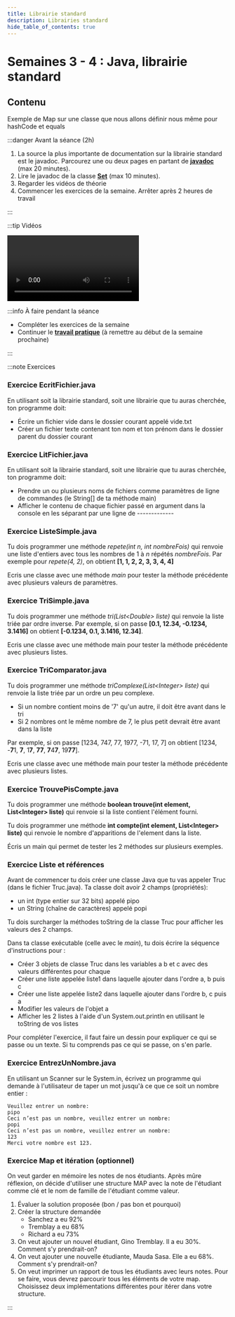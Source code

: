 ```yaml
---
title: Librairie standard
description: Librairies standard
hide_table_of_contents: true
---
```


# Semaines 3 - 4 : Java, librairie standard

## Contenu

Exemple de Map sur une classe que nous allons définir nous même pour hashCode et equals

<Row>

<Column>

:::danger Avant la séance (2h)

1. La source la plus importante de documentation sur la librairie standard est le javadoc. Parcourez une ou deux pages en partant de **[javadoc](https://docs.oracle.com/javase/7/docs/api/)** (max 20 minutes).
2. Lire le javadoc de la classe **[Set](https://docs.oracle.com/javase/7/docs/api/java/util/Set.html)** (max 10 minutes).
3. Regarder les vidéos de théorie
4. Commencer les exercices de la semaine. Arrêter après 2 heures de travail

:::

</Column>

<Column>

:::tip Vidéos

<Video url="https://youtu.be/KhK604sQik8" />

<Video url="https://youtu.be/YxLB9Hc9GLI" />

<Video url="https://youtu.be/0nIQGQ6D6xw" />

<Video url="https://youtu.be/v4HM5iTfSoE" />

:::

</Column>

<Column>

:::info À faire pendant la séance

- Compléter les exercices de la semaine
- Continuer le **[travail pratique](../tp/tp1)** (à remettre au début de la semaine prochaine)

:::

</Column>


</Row>

:::note Exercices

### Exercice EcritFichier.java

En utilisant soit la librairie standard, soit une librairie que tu auras cherchée, ton programme doit:

- Écrire un fichier vide dans le dossier courant appelé vide.txt
- Créer un fichier texte contenant ton nom et ton prénom dans le dossier parent du dossier courant

### Exercice LitFichier.java

En utilisant soit la librairie standard, soit une librairie que tu auras cherchée, ton programme doit:

- Prendre un ou plusieurs noms de fichiers comme paramètres de ligne de commandes (le String[] de ta méthode main)
- Afficher le contenu de chaque fichier passé en argument dans la console en les séparant par une ligne de -------------

### Exercice ListeSimple.java

Tu dois programmer une méthode *repete(int n, int nombreFois)* qui renvoie une liste d'entiers avec tous les nombres de 1 à *n* répétés *nombreFois*. Par exemple pour *repete(4, 2)*, on obtient **[1, 1, 2, 2, 3, 3, 4, 4]**

Ecris une classe avec une méthode *main* pour tester la méthode précédente avec plusieurs valeurs de paramètres.

### Exercice TriSimple.java

Tu dois programmer une méthode *tri(List&lt;Double&gt; liste)* qui renvoie la liste triée par ordre inverse. Par exemple, si on passe **[0.1, 12.34, -0.1234, 3.1416]** on obtient **[-0.1234, 0.1, 3.1416, 12.34]**.

Ecris une classe avec une méthode main pour tester la méthode précédente avec plusieurs listes.

### Exercice TriComparator.java

Tu dois programmer une méthode *triComplexe(List&lt;Integer&gt; liste)* qui renvoie la liste triée par un ordre un peu complexe.

- Si un nombre contient moins de '7' qu'un autre, il doit être avant dans le tri
- Si 2 nombres ont le même nombre de 7, le plus petit devrait être avant dans la liste

Par exemple, si on passe [1234, 747, 77, 1977, -71, 17, 7] on obtient [1234, -**7**1, **7**, 1**7**, **77**, **7**4**7**, 19**77**].

Ecris une classe avec une méthode main pour tester la méthode précédente avec plusieurs listes.

### Exercice TrouvePisCompte.java

Tu dois programmer une méthode **boolean trouve(int element, List&lt;Integer&gt; liste)** qui renvoie si la liste contient l'élément fourni.

Tu dois programmer une méthode **int compte(int element, List&lt;Integer&gt; liste)** qui renvoie le nombre d'apparitions de l'element dans la liste.

Écris un main qui permet de tester les 2 méthodes sur plusieurs exemples.

### Exercice Liste et références

Avant de commencer tu dois créer une classe Java que tu vas appeler Truc (dans le fichier Truc.java). Ta classe doit avoir 2 champs (propriétés):

- un int (type entier sur 32 bits) appelé pipo
- un String (chaîne de caractères) appelé popi

Tu dois surcharger la méthodes toString de la classe Truc pour afficher les valeurs des 2 champs.

Dans ta classe exécutable (celle avec le *main*), tu dois écrire la séquence d'instructions pour :

- Créer 3 objets de classe Truc dans les variables a b et c avec des valeurs différentes pour chaque
- Créer une liste appelée liste1 dans laquelle ajouter dans l'ordre a, b puis c
- Créer une liste appelée liste2 dans laquelle ajouter dans l'ordre b, c puis a
- Modifier les valeurs de l'objet a
- Afficher les 2 listes à l'aide d'un System.out.println en utilisant le toString de vos listes

Pour compléter l'exercice, il faut faire un dessin pour expliquer ce qui se passe ou un texte. Si tu comprends pas ce qui se passe, on s'en parle.

### Exercice EntrezUnNombre.java

En utilisant un Scanner sur le System.in, écrivez un programme qui demande à l'utilisateur de taper un mot jusqu'à ce que ce soit un nombre entier :

```text {2,4,6}
Veuillez entrer un nombre:
pipo
Ceci n’est pas un nombre, veuillez entrer un nombre:
popi
Ceci n’est pas un nombre, veuillez entrer un nombre:
123
Merci votre nombre est 123.
```

### Exercice Map et itération (optionnel)

On veut garder en mémoire les notes de nos étudiants. Après mûre réflexion, on décide d'utiliser une structure MAP avec la note de l'étudiant comme clé et le nom de famille de l'étudiant comme valeur.

1. Évaluer la solution proposée (bon / pas bon et pourquoi)
2. Créer la structure demandée
   - Sanchez a eu 92%
   - Tremblay a eu 68%
   - Richard a eu 73%
3. On veut ajouter un nouvel étudiant, Gino Tremblay. Il a eu 30%. Comment s'y prendrait-on?
4. On veut ajouter une nouvelle étudiante, Mauda Sasa. Elle a eu 68%. Comment s'y prendrait-on?
5. On veut imprimer un rapport de tous les étudiants avec leurs notes. Pour se faire, vous devrez parcourir tous les éléments de votre map. Choisissez deux implémentations différentes pour itérer dans votre structure.

:::
